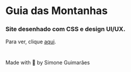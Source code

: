 # Guia das Montanhas 

### Site desenhado com CSS e design UI/UX.

Para ver, clique <a href="https://simoneguimaraes.github.io/guia-das-montanhas/" target="_blank">aqui</a>.


#
Made with 💜 by Simone Guimarães

